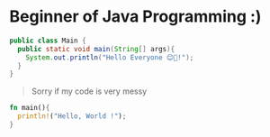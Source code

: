 # Beginner of Java Programming :)

```java
public class Main {
  public static void main(String[] args){
    System.out.println("Hello Everyone 😊🙂!");
  }
}
```

> Sorry if my code is very messy

```rust
fn main(){
  println!("Hello, World !");
}
```
